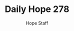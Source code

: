 ---
image: /assets/img/daily-hope-default-artwork.png
title: Daily Hope 278
number: 278
categories:
  - Daily Hope
author: Hope Staff
notes: Daily Hope 278
embed: >-
  <iframe style="border-radius:12px" src="https://open.spotify.com/embed/episode/3xHj9vCre8WMY6i4YNQUgq?utm_source=generator" width="100%" height="352" frameBorder="0" allowfullscreen="" allow="autoplay; clipboard-write; encrypted-media; fullscreen; picture-in-picture" loading="lazy"></iframe>
---